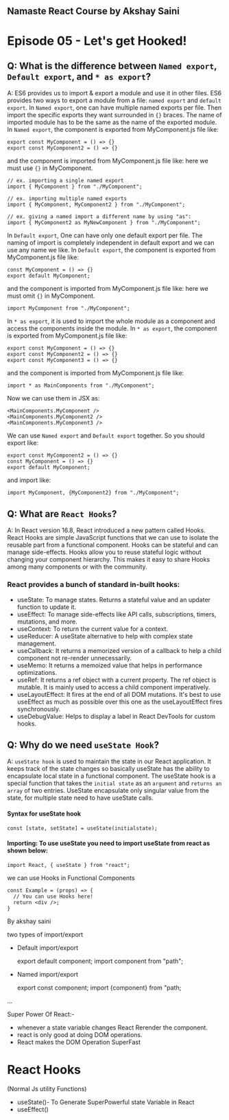 ## Namaste React Course by Akshay Saini

# Episode 05 - Let's get Hooked!

## Q: What is the difference between `Named export`, `Default export`, and `* as export`?

A: ES6 provides us to import & export a module and use it in other files. ES6 provides two ways to export a module from a file: `named export` and `default export`.
In `Named export`, one can have multiple named exports per file. Then import the specific exports they want surrounded in `{}` braces. The name of imported module has to be the same as the name of the exported module.
In `Named export`, the component is exported from MyComponent.js file like:

```
export const MyComponent = () => {}
export const MyComponent2 = () => {}
```

and the component is imported from MyComponent.js file like: here we must use `{}` in MyComponent.

```
// ex. importing a single named export
import { MyComponent } from "./MyComponent";

// ex. importing multiple named exports
import { MyComponent, MyComponent2 } from "./MyComponent";

// ex. giving a named import a different name by using "as":
import { MyComponent2 as MyNewComponent } from "./MyComponent";
```

In `Default export`, One can have only one default export per file. The naming of import is completely independent in default export and we can use any name we like.
In `Default export`, the component is exported from MyComponent.js file like:

```
const MyComponent = () => {}
export default MyComponent;
```

and the component is imported from MyComponent.js file like: here we must omit `{}` in MyComponent.

```
import MyComponent from "./MyComponent";
```

In `* as export`, it is used to import the whole module as a component and access the components inside the module.
In `* as export`, the component is exported from MyComponent.js file like:

```
export const MyComponent = () => {}
export const MyComponent2 = () => {}
export const MyComponent3 = () => {}
```

and the component is imported from MyComponent.js file like:

```
import * as MainComponents from "./MyComponent";
```

Now we can use them in JSX as:

```
<MainComponents.MyComponent />
<MainComponents.MyComponent2 />
<MainComponents.MyComponent3 />
```

We can use `Named export` and `Default export` together. So you should export like:

```
export const MyComponent2 = () => {}
const MyComponent = () => {}
export default MyComponent;
```

and import like:

```
import MyComponent, {MyComponent2} from "./MyComponent";
```

## Q: What are `React Hooks`?

A: In React version 16.8, React introduced a new pattern called Hooks. React Hooks are simple JavaScript functions that we can use to isolate the reusable part from a functional component. Hooks can be stateful and can manage side-effects.
Hooks allow you to reuse stateful logic without changing your component hierarchy. This makes it easy to share Hooks among many components or with the community.

### React provides a bunch of standard in-built hooks:

- useState: To manage states. Returns a stateful value and an updater function to update it.
- useEffect: To manage side-effects like API calls, subscriptions, timers, mutations, and more.
- useContext: To return the current value for a context.
- useReducer: A useState alternative to help with complex state management.
- useCallback: It returns a memorized version of a callback to help a child component not re-render unnecessarily.
- useMemo: It returns a memoized value that helps in performance optimizations.
- useRef: It returns a ref object with a current property. The ref object is mutable. It is mainly used to access a child component imperatively.
- useLayoutEffect: It fires at the end of all DOM mutations. It's best to use useEffect as much as possible over this one as the useLayoutEffect fires synchronously.
- useDebugValue: Helps to display a label in React DevTools for custom hooks.

## Q: Why do we need `useState Hook`?

A: `useState hook` is used to maintain the state in our React application. It keeps track of the state changes so basically useState has the ability to encapsulate local state in a functional component.
The useState hook is a special function that takes the `initial state` as an `argument` and `returns an array` of two entries. UseState encapsulate only singular value from the state, for multiple state need to have useState calls.

#### Syntax for useState hook

```
const [state, setState] = useState(initialstate);
```

#### Importing: To use useState you need to import useState from react as shown below:

```
import React, { useState } from "react";
```

we can use Hooks in Functional Components

```
const Example = (props) => {
  // You can use Hooks here!
  return <div />;
}
```


By akshay saini

 two types of import/export
- Default import/export

  export default component;
  import component from "path";

- Named import/export

  export const component;
  import {component} from "path;

...

  Super Power Of React:-
- whenever a state variable changes React Rerender the component.
- react is only good at doing DOM operations.
- React makes the DOM Operation SuperFast

# React Hooks
  (Normal Js utility Functions)
- useState()- To Generate SuperPowerful state Variable in React
- useEffect()
